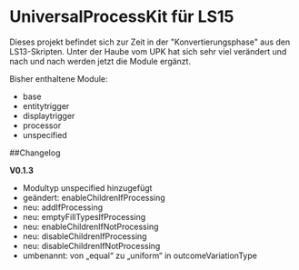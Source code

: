 # UniversalProcessKit für LS15

Dieses projekt befindet sich zur Zeit in der "Konvertierungsphase" aus den LS13-Skripten. Unter der Haube vom UPK hat sich sehr viel verändert und nach und nach werden jetzt die Module ergänzt.

Bisher enthaltene Module:

- base
- entitytrigger
- displaytrigger
- processor
- unspecified

##Changelog

__V0.1.3__

- Modultyp unspecified hinzugefügt
- geändert: enableChildrenIfProcessing
- neu: addIfProcessing
- neu: emptyFillTypesIfProcessing
- neu: enableChildrenIfNotProcessing
- neu: disableChildrenIfProcessing
- neu: disableChildrenIfNotProcessing
- umbenannt: von „equal“ zu „uniform“ in outcomeVariationType
